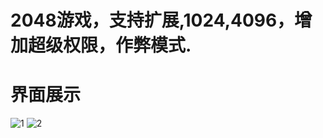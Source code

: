 # 2048游戏，支持扩展,1024,4096，增加超级权限，作弊模式.
# 界面展示
![1](https://github.com/lzf-lamer/AOITest/blob/master/pictures/p1.png)
![2](https://github.com/lzf-lamer/AOITest/blob/master/pictures/p2.png)
